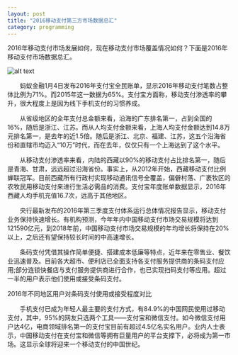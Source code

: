 ```yaml
---
layout: post
title: "2016移动支付第三方市场数据总汇"
category: programming
---
```

2016年移动支付市场发展如何，现在移动支付市场覆盖情况如何？下面是2016年移动支付市场数据总汇。

![alt text](http://www.wp0571.com/UploadFile/0/ueditor/upload/image/20170106/6361931102296882869898598.png "screenshot")


　　蚂蚁金融1月4日发布2016年支付宝全民账单，显示2016年移动支付笔数占整体比例为71%。而2015年这一数据为65%。支付宝方面称，移动支付渗透率的攀升，很大程度上是因为线下手机支付的习惯养成。



　　从省级地区的全年支付总金额来看，沿海的广东排名第一，占到全国的16%，随后是浙江、江苏。而从人均支付金额来看，上海人均支付金额达到14.8万元排名第一，是去年的近1.5倍。随后是浙江、北京、福建、江苏，这五个沿海省份和直辖市均迈入“10万”时代，而在去年，仅仅只有一个上海达到了这个水平。



　　从移动支付渗透率来看，内陆的西藏以90%的移动支付占比排名第一，随后是青海、甘肃，远远超过沿海省份。事实上，从2012年开始，西藏移动支付比例蝉联冠军。目前西藏所有行政村实现移动通讯信号全覆盖，偏僻村落、广袤牧区的农牧民用移动支付来进行生活必需品的消费。支付宝年度账单数据显示，2016年西藏人均手机充值16.7次，远高于其他地区。



　　央行最新发布的2016年第三季度支付体系运行总体情况报告显示，移动支付业务保持快速增长。有机构预测，今年年内中国移动支付市场交易规模将达到121590亿元，到2018年前，中国移动支付市场交易规模的年均增长将保持在20%以上，之后还有望保持较长时间的中高速增长。



　　条码支付凭借其操作简单便捷、搭建成本低廉等特点，近年来在零售业、餐饮业迅速普及。目前各大超市、便利店已全面支持各支付服务提供商的条码支付应用;部分连锁快餐店与支付服务提供商进行合作，也已实现扫码支付等应用。超过一半的用户表示他们使用或接受条码支付。


﻿2016年不同地区用户对条码支付使用或接受程度对比



　　手机支付已成为年轻人最主要的支付方式，有84.9%的中国网民使用过移动支付，其中，95%的网友只选两个工具——支付宝和微信支付。如今微信支付用户达4亿，电商领域排名第一的支付宝目前有超过4.5亿名实名用户。业内人士表示，中国移动支付在支付宝和微信等拥有巨量用户的平台支撑下，必将成为第一市场。这显示全球将迎来一个移动支付的中国世纪。 
